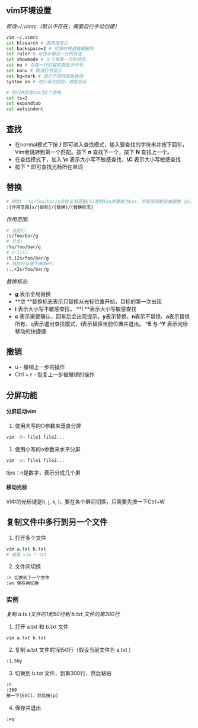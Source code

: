 ## vim环境设置

*修改~/.vimrc（默认不存在，需要自行手动创建）*

```bash
vim ~/.vimrc
set hlsearch # 高亮度反白
set backspace=2 # 可随时用退格键删除
set ruler # 可显示最后一行的状态
set showmode # 左下角那一行的状态
set nu # 在每一行的最前面显示行号
set nonu # 取消行号显示
set bg=dark # 显示不同的底色色调
syntax on # 进行语法检验，颜色显示

# 将VIM修改tab为2个空格
set ts=2
set expandtab
set autoindent
```

## 查找

* 在normal模式下按 **/** 即可进入查找模式，输入要查找的字符串并按下回车，Vim会跳转到第一个匹配。按下 **n** 查找下一个，按下 **N** 查找上一个。
* 在查找模式下，加入 **\c** 表示大小写不敏感查找，**\C**  表示大小写敏感查找
* 按下 * 即可查找光标所在单词

## 替换

```bash
# 例如: :%s/foo/bar/g会在全局范围(%)查找foo并替换为bar，所有出现都会被替换（g）。
:{作用范围}s/{目标}/{替换}/{替换标志}
```

*作用范围:*

```bash
# 当前行:
:s/foo/bar/g
# 全文:
:%s/foo/bar/g
# 2-11行:
:5,12s/foo/bar/g
# 当前行与接下来两行:
:.,+2s/foo/bar/g
```

*替换标志:*

* **g** 表示全局替换
* **空 **替换标志表示只替换从光标位置开始，目标的第一次出现
* **i** 表示大小写不敏感查找， **I **表示大小写敏感查找
* **c** 表示需要确认，回车后会出现提示，**y**表示替换，**n**表示不替换、**a**表示替换所有、q表示退出查找模式，**i**表示替换当前位置并退出。 **^E** 与 **^Y** 表示光标移动的快捷键

## 撤销

* u - 撤销上一步的操作
* Ctrl + r - 恢复上一步被撤销的操作

## 分屏功能
#### 分屏启动vim

1. 使用大写的O参数来垂直分屏

```bash
vim -On file1 file2...
```

1. 使用小写的o参数来水平分屏

```bash
vim -on file1 file2...
```

tips：n是数字，表示分成几个屏

#### 移动光标

Vi中的光标键是h, j, k, l，要在各个屏间切换，只需要先按一下Ctrl+W

## 复制文件中多行到另一个文件

1. 打开多个文件

```bash
vim a.txt b.txt
# 或者 vim *.txt
```

2. 文件间切换

```bash
:n 切换到下一个文件
:wn 保存再切换
```

### 实例

*复制 a.tx t文件的1到50行到 b.txt 文件的第300行*

1. 打开 a.txt 和 b.txt 文件

```bash
vim a.txt b.txt
```

2. 复制 a.txt 文件的1到50行（假设当前文件为 a.txt ）

```bash
:1,50y
```

3. 切换到 b.txt 文件，到第300行，然后粘贴

```bash
:n
:300
按一下[ESC]，然后按[p]
```

4. 保存并退出

```bash
:wq
```



